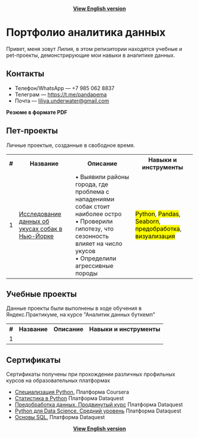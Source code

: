 <p align="center"><a href="https://github.com/lily-pogodina/Data-Analyst-Portfolio-En"><b>View English version</b></a></p>


# Портфолио аналитика данных

Привет, меня зовут Лилия, в этом репизитории находятся учебные и pet-проекты, демонстрирующие мои навыки в аналитике данных.
## Контакты

* Телефон/WhatsApp — +7 985 062 8837
* Телеграм — https://t.me/pandapema
* Почта — liliya.underwater@gmail.com

**Резюме в формате PDF**

## Пет-проекты

 Личные проектые, созданные в свободное время.
 
<table>
  <tr>
    <th>#</th>
    <th>Название</th>
    <th>Описание</th>
    <th>Навыки и инструменты</th>
  </tr>
  <tr>
    <td>1</td>
    <td><a href="https://github.com/lily-pogodina/Data-Analyst-Portfolio-Ru/tree/main/Dog_bites_analysys_ru">Исследование данных об укусах собак в Нью-Йорке</a></td>
    <td>• Выявили районы города, где проблема с нападениями собак стоит наиболее остро <br>• Проверили гипотезу, что сезонность влияет на число укусов <br>• Определили агрессивные породы</td>
    <td> <mark>Python</mark>, <mark>Pandas</mark>, <mark>Seaborn</mark>, <mark>предобработка</mark>, <mark>визуализация</mark></td>
  </tr>
</table>

## Учебные проекты

Данные проекты были выполнены в ходе обучения в Яндекс.Практикуме, на курсе "Аналитик данных буткемп"

<table>
  <tr>
    <th>#</th>
    <th>Название</th>
    <th>Описание</th>
    <th>Навыки и инструменты</th>
  </tr>
  <tr>
    <td>1</td>
    <td>  </td>
    <td>  </td>
    <td>  </td>
  </tr>
</table>

## Сертификаты

Сертификаты получены при прохождении различных профильных курсов на образовательных платформах
* [Специализация Python.](https://github.com/lily-pogodina/Data-Analyst-Portfolio-Ru/blob/main/Python_specialization.pdf) Платформа Coursera
* [Cтатистика в Python](https://github.com/lily-pogodina/Data-Analyst-Portfolio-Ru/blob/main/Liliya-Pogodina--Intermediate-Statistics-in-Python.pdf) Платформа Dataquest
* [Предобработка данных. Продвинутый курс](https://github.com/lily-pogodina/Data-Analyst-Portfolio-Ru/blob/main/liliya-pogodina-python-data-cleaning-advanced.pdf) Платформа Dataquest
* [Python для Data Science. Средний уровень](https://github.com/lily-pogodina/Data-Analyst-Portfolio-Ru/blob/main/liliya-pogodina-python-for-data-science-intermediate.pdf) Платформа Dataquest
* [Основы SQL.](https://github.com/lily-pogodina/Data-Analyst-Portfolio-Ru/blob/main/liliya-pogodina-sql-fundamentals.pdf) Платформа Dataquest


<p align="center"><a href="https://github.com/lily-pogodina/Data-Analyst-Portfolio-En"><b>View English version</b></a></p>










